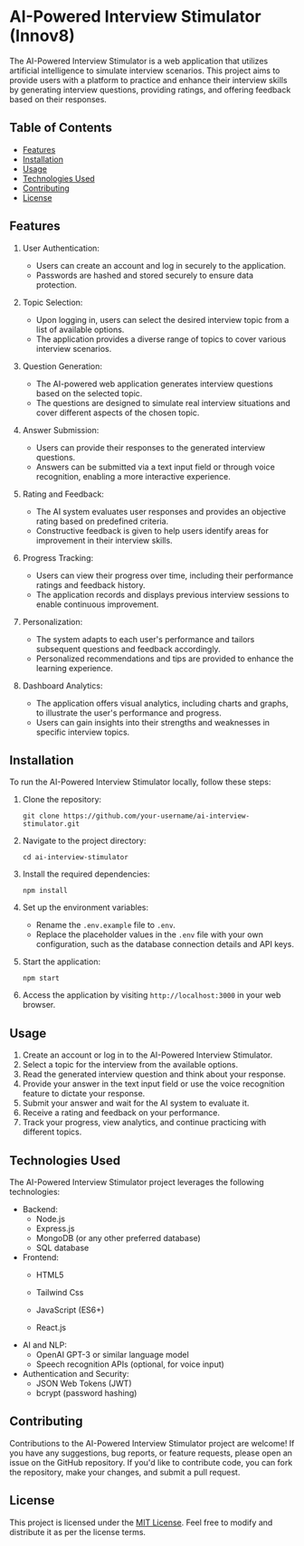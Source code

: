 # AI-Powered Interview Stimulator (Innov8)

The AI-Powered Interview Stimulator is a web application that utilizes artificial intelligence to simulate interview scenarios. This project aims to provide users with a platform to practice and enhance their interview skills by generating interview questions, providing ratings, and offering feedback based on their responses.

## Table of Contents

- [Features](#features)
- [Installation](#installation)
- [Usage](#usage)
- [Technologies Used](#technologies-used)
- [Contributing](#contributing)
- [License](#license)

## Features

1. User Authentication:
   - Users can create an account and log in securely to the application.
   - Passwords are hashed and stored securely to ensure data protection.

2. Topic Selection:
   - Upon logging in, users can select the desired interview topic from a list of available options.
   - The application provides a diverse range of topics to cover various interview scenarios.

3. Question Generation:
   - The AI-powered web application generates interview questions based on the selected topic.
   - The questions are designed to simulate real interview situations and cover different aspects of the chosen topic.

4. Answer Submission:
   - Users can provide their responses to the generated interview questions.
   - Answers can be submitted via a text input field or through voice recognition, enabling a more interactive experience.

5. Rating and Feedback:
   - The AI system evaluates user responses and provides an objective rating based on predefined criteria.
   - Constructive feedback is given to help users identify areas for improvement in their interview skills.

6. Progress Tracking:
   - Users can view their progress over time, including their performance ratings and feedback history.
   - The application records and displays previous interview sessions to enable continuous improvement.

7. Personalization:
   - The system adapts to each user's performance and tailors subsequent questions and feedback accordingly.
   - Personalized recommendations and tips are provided to enhance the learning experience.

8. Dashboard Analytics:
   - The application offers visual analytics, including charts and graphs, to illustrate the user's performance and progress.
   - Users can gain insights into their strengths and weaknesses in specific interview topics.

## Installation

To run the AI-Powered Interview Stimulator locally, follow these steps:

1. Clone the repository:

   ```
   git clone https://github.com/your-username/ai-interview-stimulator.git
   ```

2. Navigate to the project directory:

   ```
   cd ai-interview-stimulator
   ```

3. Install the required dependencies:

   ```
   npm install
   ```

4. Set up the environment variables:
   - Rename the `.env.example` file to `.env`.
   - Replace the placeholder values in the `.env` file with your own configuration, such as the database connection details and API keys.

5. Start the application:

   ```
   npm start
   ```

6. Access the application by visiting `http://localhost:3000` in your web browser.

## Usage

1. Create an account or log in to the AI-Powered Interview Stimulator.
2. Select a topic for the interview from the available options.
3. Read the generated interview question and think about your response.
4. Provide your answer in the text input field or use the voice recognition feature to dictate your response.
5. Submit your answer and wait for the AI system to evaluate it.
6. Receive a rating and feedback on your performance.
7. Track your progress, view analytics, and continue practicing with different topics.

## Technologies Used

The AI-Powered Interview Stimulator project leverages the following technologies:

- Backend:
  - Node.js
  - Express.js
  - MongoDB (or any other preferred database)
  - SQL database
- Frontend:
  - HTML5
  - Tailwind Css


  - JavaScript (ES6+)
  - React.js
- AI and NLP:
  - OpenAI GPT-3 or similar language model
  - Speech recognition APIs (optional, for voice input)
- Authentication and Security:
  - JSON Web Tokens (JWT)
  - bcrypt (password hashing)

## Contributing

Contributions to the AI-Powered Interview Stimulator project are welcome! If you have any suggestions, bug reports, or feature requests, please open an issue on the GitHub repository. If you'd like to contribute code, you can fork the repository, make your changes, and submit a pull request.

## License

This project is licensed under the [MIT License](LICENSE). Feel free to modify and distribute it as per the license terms.
